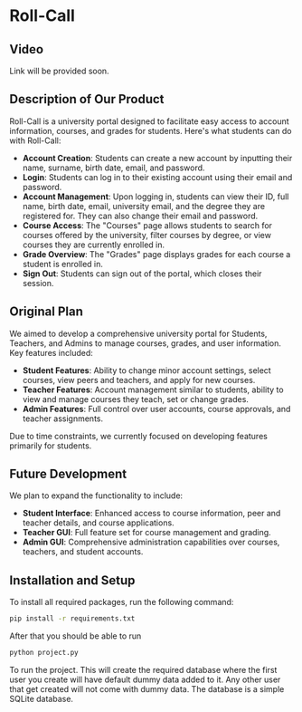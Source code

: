 # Roll-Call

## Video
Link will be provided soon.

## Description of Our Product
Roll-Call is a university portal designed to facilitate easy access to account information, courses, and grades for students. Here's what students can do with Roll-Call:
- **Account Creation**: Students can create a new account by inputting their name, surname, birth date, email, and password.
- **Login**: Students can log in to their existing account using their email and password.
- **Account Management**: Upon logging in, students can view their ID, full name, birth date, email, university email, and the degree they are registered for. They can also change their email and password.
- **Course Access**: The "Courses" page allows students to search for courses offered by the university, filter courses by degree, or view courses they are currently enrolled in.
- **Grade Overview**: The "Grades" page displays grades for each course a student is enrolled in.
- **Sign Out**: Students can sign out of the portal, which closes their session.

## Original Plan
We aimed to develop a comprehensive university portal for Students, Teachers, and Admins to manage courses, grades, and user information. Key features included:
- **Student Features**: Ability to change minor account settings, select courses, view peers and teachers, and apply for new courses.
- **Teacher Features**: Account management similar to students, ability to view and manage courses they teach, set or change grades.
- **Admin Features**: Full control over user accounts, course approvals, and teacher assignments.

Due to time constraints, we currently focused on developing features primarily for students.

## Future Development
We plan to expand the functionality to include:
- **Student Interface**: Enhanced access to course information, peer and teacher details, and course applications.
- **Teacher GUI**: Full feature set for course management and grading.
- **Admin GUI**: Comprehensive administration capabilities over courses, teachers, and student accounts.

## Installation and Setup
To install all required packages, run the following command:
```bash
pip install -r requirements.txt
```
After that you should be able to run 
```bash
python project.py
```
To  run the project.
This will create the required database where the first user you create will have default dummy data added to it. Any other user that get created will not come with dummy data.
The database is a simple SQLite database.
